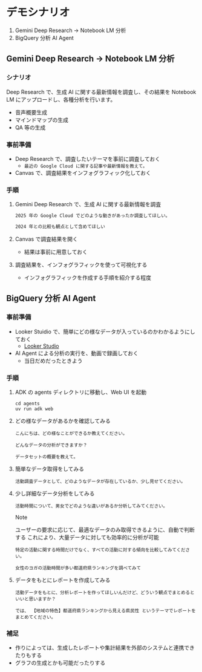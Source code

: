 # デモシナリオ

1. Gemini Deep Research -> Notebook LM 分析
1. BigQuery 分析 AI Agent

## Gemini Deep Research -> Notebook LM 分析

### シナリオ

Deep Research で、生成 AI に関する最新情報を調査し、その結果を Notebook LM にアップロードし、各種分析を行います。

- 音声概要生成
- マインドマップの生成
- QA 等の生成

### 事前準備

- Deep Research で、調査したいテーマを事前に調査しておく
  - `最近の Google Cloud に関する記事や最新情報を教えて。`
- Canvas で、調査結果をインフォグラフィック化しておく

### 手順

1. Gemini Deep Research で、生成 AI に関する最新情報を調査

   ```txt
   2025 年の Google Cloud でどのような動きがあったか調査してほしい。
   ```

   ```txt
   2024 年との比較も観点として含めてほしい
   ```

1. Canvas で調査結果を開く
   - 結果は事前に用意しておく

1. 調査結果を、インフォグラフィックを使って可視化する
   - インフォグラフィックを作成する手順を紹介する程度

## BigQuery 分析 AI Agent

### 事前準備

- Looker Stuidio で、簡単にどの様なデータが入っているのかわかるようにしておく
  - [Looker Studio](https://lookerstudio.google.com/u/0/reporting/3948168e-f851-46c6-9e24-5cf93c246c96/page/bZUXF)
- AI Agent による分析の実行を、動画で録画しておく
  - 当日だめだったときよう

### 手順

1. ADK の agents ディレクトリに移動し、Web UI を起動

   ```console
   cd agents
   uv run adk web
   ```

1. どの様なデータがあるかを確認してみる

   ```console
   こんにちは、どの様なことができるか教えてください。
   ```

   ```console
   どんなデータの分析ができますか？
   ```

   ```console
   データセットの概要を教えて。
   ```

1. 簡単なデータ取得をしてみる

   ```console
   活動調査データとして、どのようなデータが存在しているか、少し見せてください。
   ```

1. 少し詳細なデータ分析をしてみる

   ```console
   活動時間について、男女でどのような違いがあるか分析してみてください。
   ```

   > [!NOTE]
   > ユーザーの要求に応じて、最適なデータのみ取得できるように、自動で判断する
   > これにより、大量データに対しても効率的に分析が可能

   ```console
   特定の活動に関する時間だけでなく、すべての活動に対する傾向を比較してみてください。
   ```

   ```console
   女性のヨガの活動時間が多い都道府県ランキングを調べてみて
   ```

1. データをもとにレポートを作成してみる

   ```console
   活動データをもとに、分析レポートを作ってほしいんだけど、どういう観点でまとめるといいと思いますか？
   ```

   ```console
   では、 【地域の特色】都道府県ランキングから見える県民性 というテーマでレポートをまとめてください。

   ```

### 補足

- 作りによっては、生成したレポートや集計結果を外部のシステムと連携できたりもする
- グラフの生成とかも可能だったりする
